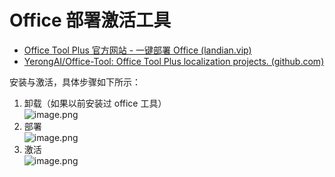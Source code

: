 # Office 部署激活工具

- [Office Tool Plus 官方网站 - 一键部署 Office (landian.vip)](https://otp.landian.vip/zh-cn/)
- [YerongAI/Office-Tool: Office Tool Plus localization projects. (github.com)](https://github.com/YerongAI/Office-Tool)

安装与激活，具体步骤如下所示：

1. 卸载（如果以前安装过 office 工具）<br />![image.png](https://fastly.jsdelivr.net/gh/xihuanxiaorang/img/202308042352702.png)
2. 部署 <br />![image.png](https://fastly.jsdelivr.net/gh/xihuanxiaorang/img/202308042353455.png)
3. 激活 <br /> ![image.png](https://fastly.jsdelivr.net/gh/xihuanxiaorang/img/202308042354906.png)
